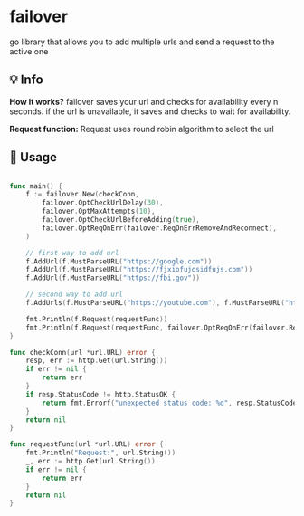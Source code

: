 # failover
go library that allows you to add multiple urls and send a request to the active one


## 💡 Info
**How it works?** failover saves your url and checks for availability every n seconds. if the url is unavailable, it saves and checks to wait for availability.

**Request function:** Request uses round robin algorithm to select the url

## 🚀 Usage
```go

func main() {
	f := failover.New(checkConn,
		failover.OptCheckUrlDelay(30),
		failover.OptMaxAttempts(10),
		failover.OptCheckUrlBeforeAdding(true),
		failover.OptReqOnErr(failover.ReqOnErrRemoveAndReconnect),
	)

	// first way to add url
	f.AddUrl(f.MustParseURL("https://google.com"))
	f.AddUrl(f.MustParseURL("https://fjxiofujosidfujs.com"))
	f.AddUrl(f.MustParseURL("https://fbi.gov"))

	// second way to add url
	f.AddUrls(f.MustParseURL("https://youtube.com"), f.MustParseURL("https://spotify.com"), f.MustParseURL("https://github.com"))

	fmt.Println(f.Request(requestFunc))
	fmt.Println(f.Request(requestFunc, failover.OptReqOnErr(failover.ReqOnErrIgnore))) // local option (only in this function) to ignore error
}

func checkConn(url *url.URL) error {
	resp, err := http.Get(url.String())
	if err != nil {
		return err
	}
	if resp.StatusCode != http.StatusOK {
		return fmt.Errorf("unexpected status code: %d", resp.StatusCode)
	}
	return nil
}

func requestFunc(url *url.URL) error {
	fmt.Println("Request:", url.String())
	_, err := http.Get(url.String())
	if err != nil {
		return err
	}
	return nil
}

```
